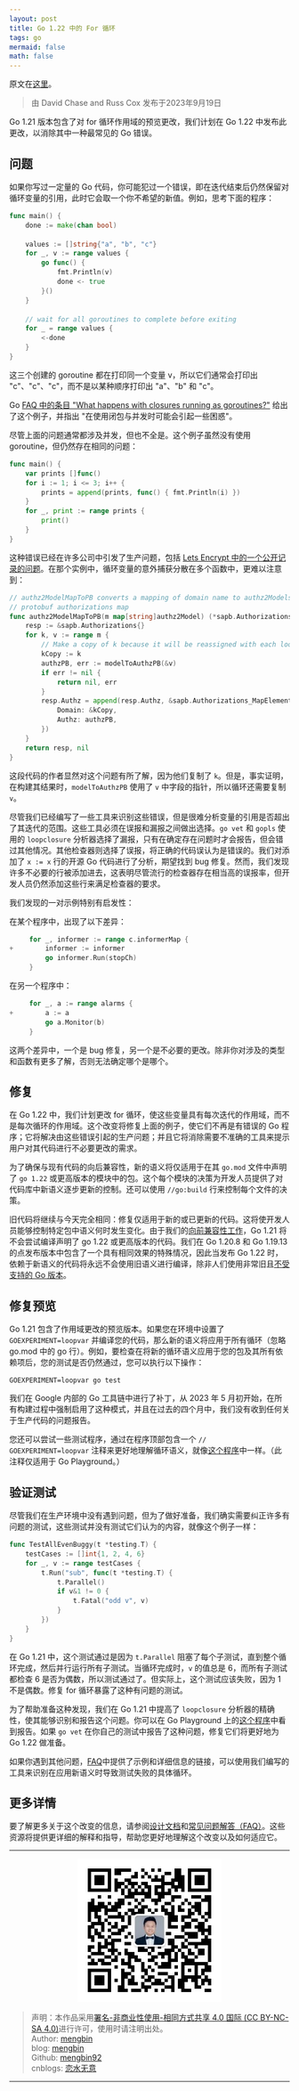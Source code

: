 ```yaml
---
layout: post
title: Go 1.22 中的 For 循环
tags: go
mermaid: false
math: false
---  
```


原文在[这里](https://go.dev/blog/loopvar-preview)。  

> 由 David Chase and Russ Cox 发布于2023年9月19日

Go 1.21 版本包含了对 for 循环作用域的预览更改，我们计划在 Go 1.22 中发布此更改，以消除其中一种最常见的 Go 错误。  

## 问题

如果你写过一定量的 Go 代码，你可能犯过一个错误，即在迭代结束后仍然保留对循环变量的引用，此时它会取一个你不希望的新值。例如，思考下面的程序：  

```go
func main() {
    done := make(chan bool)

    values := []string{"a", "b", "c"}
    for _, v := range values {
        go func() {
            fmt.Println(v)
            done <- true
        }()
    }

    // wait for all goroutines to complete before exiting
    for _ = range values {
        <-done
    }
}
```  

这三个创建的 goroutine 都在打印同一个变量 v，所以它们通常会打印出 "c"、"c"、"c"，而不是以某种顺序打印出 "a"、"b" 和 "c"。  

Go [FAQ 中的条目 "What happens with closures running as goroutines?"](https://go.dev/doc/faq#closures_and_goroutines) 给出了这个例子，并指出 "在使用闭包与并发时可能会引起一些困惑"。  

尽管上面的问题通常都涉及并发，但也不全是。这个例子虽然没有使用 goroutine，但仍然存在相同的问题：  

```go
func main() {
    var prints []func()
    for i := 1; i <= 3; i++ {
        prints = append(prints, func() { fmt.Println(i) })
    }
    for _, print := range prints {
        print()
    }
}
```  

这种错误已经在许多公司中引发了生产问题，包括 [Lets Encrypt 中的一个公开记录的问题](https://bugzilla.mozilla.org/show_bug.cgi?id=1619047)。在那个实例中，循环变量的意外捕获分散在多个函数中，更难以注意到：  

```go
// authz2ModelMapToPB converts a mapping of domain name to authz2Models into a
// protobuf authorizations map
func authz2ModelMapToPB(m map[string]authz2Model) (*sapb.Authorizations, error) {
    resp := &sapb.Authorizations{}
    for k, v := range m {
        // Make a copy of k because it will be reassigned with each loop.
        kCopy := k
        authzPB, err := modelToAuthzPB(&v)
        if err != nil {
            return nil, err
        }
        resp.Authz = append(resp.Authz, &sapb.Authorizations_MapElement{
            Domain: &kCopy,
            Authz: authzPB,
        })
    }
    return resp, nil
}
```  

这段代码的作者显然对这个问题有所了解，因为他们复制了 `k`。但是，事实证明，在构建其结果时，`modelToAuthzPB` 使用了 `v` 中字段的指针，所以循环还需要复制 `v`。  

尽管我们已经编写了一些工具来识别这些错误，但是很难分析变量的引用是否超出了其迭代的范围。这些工具必须在误报和漏报之间做出选择。`go vet` 和 `gopls` 使用的 `loopclosure` 分析器选择了漏报，只有在确定存在问题时才会报告，但会错过其他情况。其他检查器则选择了误报，将正确的代码误认为是错误的。我们对添加了 `x := x` 行的开源 Go 代码进行了分析，期望找到 bug 修复。然而，我们发现许多不必要的行被添加进去，这表明尽管流行的检查器存在相当高的误报率，但开发人员仍然添加这些行来满足检查器的要求。

我们发现的一对示例特别有启发性：

在某个程序中，出现了以下差异：  

```go
     for _, informer := range c.informerMap {
+        informer := informer
         go informer.Run(stopCh)
     }
```  

在另一个程序中：  

```go
     for _, a := range alarms {
+        a := a
         go a.Monitor(b)
     }
```

这两个差异中，一个是 bug 修复，另一个是不必要的更改。除非你对涉及的类型和函数有更多了解，否则无法确定哪个是哪个。  

## 修复

在 Go 1.22 中，我们计划更改 for 循环，使这些变量具有每次迭代的作用域，而不是每次循环的作用域。这个改变将修复上面的例子，使它们不再是有错误的 Go 程序；它将解决由这些错误引起的生产问题；并且它将消除需要不准确的工具来提示用户对其代码进行不必要更改的需求。

为了确保与现有代码的向后兼容性，新的语义将仅适用于在其 `go.mod` 文件中声明了 `go 1.22` 或更高版本的模块中的包。这个每个模块的决策为开发人员提供了对代码库中新语义逐步更新的控制。还可以使用 `//go:build` 行来控制每个文件的决策。

旧代码将继续与今天完全相同：修复仅适用于新的或已更新的代码。这将使开发人员能够控制特定包中语义何时发生变化。由于我们的[向前兼容性工作](https://go.dev/blog/toolchain)，Go 1.21 将不会尝试编译声明了 go 1.22 或更高版本的代码。我们在 Go 1.20.8 和 Go 1.19.13 的点发布版本中包含了一个具有相同效果的特殊情况，因此当发布 Go 1.22 时，依赖于新语义的代码将永远不会使用旧语义进行编译，除非人们使用非常旧且[不受支持的 Go 版本](https://go.dev/doc/devel/release#policy)。  

## 修复预览  

Go 1.21 包含了作用域更改的预览版本。如果您在环境中设置了 `GOEXPERIMENT=loopvar` 并编译您的代码，那么新的语义将应用于所有循环（忽略 go.mod 中的 go 行）。例如，要检查在将新的循环语义应用于您的包及其所有依赖项后，您的测试是否仍然通过，您可以执行以下操作：  

```shell
GOEXPERIMENT=loopvar go test
```  

我们在 Google 内部的 Go 工具链中进行了补丁，从 2023 年 5 月初开始，在所有构建过程中强制启用了这种模式，并且在过去的四个月中，我们没有收到任何关于生产代码的问题报告。

您还可以尝试一些测试程序，通过在程序顶部包含一个 `// GOEXPERIMENT=loopvar` 注释来更好地理解循环语义，就像[这个程序](https://go.dev/play/p/YchKkkA1ETH)中一样。（此注释仅适用于 Go Playground。）  

## 验证测试  

尽管我们在生产环境中没有遇到问题，但为了做好准备，我们确实需要纠正许多有问题的测试，这些测试并没有测试它们认为的内容，就像这个例子一样：  

```go
func TestAllEvenBuggy(t *testing.T) {
    testCases := []int{1, 2, 4, 6}
    for _, v := range testCases {
        t.Run("sub", func(t *testing.T) {
            t.Parallel()
            if v&1 != 0 {
                t.Fatal("odd v", v)
            }
        })
    }
}
```  

在 Go 1.21 中，这个测试通过是因为 `t.Parallel` 阻塞了每个子测试，直到整个循环完成，然后并行运行所有子测试。当循环完成时，`v` 的值总是 6，而所有子测试都检查 6 是否为偶数，所以测试通过了。但实际上，这个测试应该失败，因为 1 不是偶数。修复 for 循环暴露了这种有问题的测试。

为了帮助准备这种发现，我们在 Go 1.21 中提高了 `loopclosure` 分析器的精确性，使其能够识别和报告这个问题。你可以在 Go Playground 上的[这个程序](https://go.dev/play/p/WkJkgXRXg0m)中看到报告。如果 `go vet` 在你自己的测试中报告了这种问题，修复它们将更好地为 Go 1.22 做准备。

如果你遇到其他问题，[FAQ](https://github.com/golang/go/wiki/LoopvarExperiment#my-test-fails-with-the-change-how-can-i-debug-it)中提供了示例和详细信息的链接，可以使用我们编写的工具来识别在应用新语义时导致测试失败的具体循环。  

## 更多详情  

要了解更多关于这个改变的信息，请参阅[设计文档](https://go.googlesource.com/proposal/+/master/design/60078-loopvar.md)和[常见问题解答（FAQ）](https://go.dev/wiki/LoopvarExperiment)。这些资源将提供更详细的解释和指导，帮助您更好地理解这个改变以及如何适应它。  

---

<div align="center">
  <img src="../img/qrcode_wechat.jpg" alt="孟斯特">
</div>

> 声明：本作品采用[署名-非商业性使用-相同方式共享 4.0 国际 (CC BY-NC-SA 4.0)](https://creativecommons.org/licenses/by-nc-sa/4.0/deed.zh)进行许可，使用时请注明出处。  
> Author: [mengbin](mengbin1992@outlook.com)  
> blog: [mengbin](https://mengbin.top)  
> Github: [mengbin92](https://mengbin92.github.io/)  
> cnblogs: [恋水无意](https://www.cnblogs.com/lianshuiwuyi/)  

---
